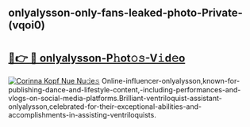 ## onlyalysson-only-fans​-leaked-photo​-Private-(vqoi0)


# <h2><a href="https://mediaupload.pro?title=onlyalysson&ref=git">🔗👉 🔴 onlyalysson-P𝚑ot𝚘𝚜-V𝚒d𝚎o</a></h2>

[![Corinna Kopf Nue Nu𝚍e𝚜](https://i.imgur.com/0qMVB7G.gif)](https://mediaupload.pro?title=onlyalysson&ref=git)
Online-influencer-onlyalysson,known-for-publishing-dance-and-lifestyle-content,-including-performances-and-vlogs-on-social-media-platforms.Brilliant-ventriloquist-assistant-onlyalysson,celebrated-for-their-exceptional-abilities-and-accomplishments-in-assisting-ventriloquists.  